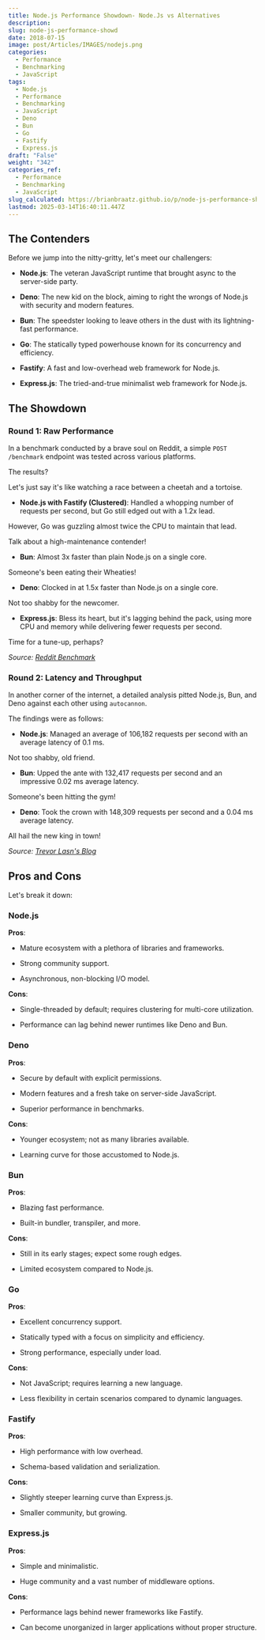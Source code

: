 ```yaml
---
title: Node.js Performance Showdown- Node.Js vs Alternatives
description: 
slug: node-js-performance-showd
date: 2018-07-15
image: post/Articles/IMAGES/nodejs.png
categories:
  - Performance
  - Benchmarking
  - JavaScript
tags:
  - Node.js
  - Performance
  - Benchmarking
  - JavaScript
  - Deno
  - Bun
  - Go
  - Fastify
  - Express.js
draft: "False"
weight: "342"
categories_ref:
  - Performance
  - Benchmarking
  - JavaScript
slug_calculated: https://brianbraatz.github.io/p/node-js-performance-showd
lastmod: 2025-03-14T16:40:11.447Z
---
```

<!-- 
# Node.js Performance Showdown: How Does It Stack Up Against the Rest?

Ah, Node.js.

The darling of server-side JavaScript enthusiasts everywhere.

But how does it really fare in the wild jungle of backend technologies?

Buckle up, buttercup, because we're about to dive into a performance smackdown featuring Node.js and its worthy adversaries: Deno, Bun, Go, and the ever-popular frameworks Fastify and Express.js. -->

## The Contenders

Before we jump into the nitty-gritty, let's meet our challengers:

* **Node.js**: The veteran JavaScript runtime that brought async to the server-side party.

* **Deno**: The new kid on the block, aiming to right the wrongs of Node.js with security and modern features.

* **Bun**: The speedster looking to leave others in the dust with its lightning-fast performance.

* **Go**: The statically typed powerhouse known for its concurrency and efficiency.

* **Fastify**: A fast and low-overhead web framework for Node.js.

* **Express.js**: The tried-and-true minimalist web framework for Node.js.

## The Showdown

### Round 1: Raw Performance

In a benchmark conducted by a brave soul on Reddit, a simple `POST /benchmark` endpoint was tested across various platforms.

The results?

Let's just say it's like watching a race between a cheetah and a tortoise.

* **Node.js with Fastify (Clustered)**: Handled a whopping number of requests per second, but Go still edged out with a 1.2x lead.

However, Go was guzzling almost twice the CPU to maintain that lead.

Talk about a high-maintenance contender!

* **Bun**: Almost 3x faster than plain Node.js on a single core.

Someone's been eating their Wheaties!

* **Deno**: Clocked in at 1.5x faster than Node.js on a single core.

Not too shabby for the newcomer.

* **Express.js**: Bless its heart, but it's lagging behind the pack, using more CPU and memory while delivering fewer requests per second.

Time for a tune-up, perhaps?

*Source: [Reddit Benchmark](https://www.reddit.com/r/node/comments/13oqbvi/i_have_done_a_full_benchmark_of_a_post_rest_api/)*

### Round 2: Latency and Throughput

In another corner of the internet, a detailed analysis pitted Node.js, Bun, and Deno against each other using `autocannon`.

The findings were as follows:

* **Node.js**: Managed an average of 106,182 requests per second with an average latency of 0.1 ms.

Not too shabby, old friend.

* **Bun**: Upped the ante with 132,417 requests per second and an impressive 0.02 ms average latency.

Someone's been hitting the gym!

* **Deno**: Took the crown with 148,309 requests per second and a 0.04 ms average latency.

All hail the new king in town!

*Source: [Trevor Lasn's Blog](https://www.trevorlasn.com/blog/benchmarks-for-node-bun-deno)*

## Pros and Cons

Let's break it down:

### Node.js

**Pros**:

* Mature ecosystem with a plethora of libraries and frameworks.

* Strong community support.

* Asynchronous, non-blocking I/O model.

**Cons**:

* Single-threaded by default; requires clustering for multi-core utilization.

* Performance can lag behind newer runtimes like Deno and Bun.

### Deno

**Pros**:

* Secure by default with explicit permissions.

* Modern features and a fresh take on server-side JavaScript.

* Superior performance in benchmarks.

**Cons**:

* Younger ecosystem; not as many libraries available.

* Learning curve for those accustomed to Node.js.

### Bun

**Pros**:

* Blazing fast performance.

* Built-in bundler, transpiler, and more.

**Cons**:

* Still in its early stages; expect some rough edges.

* Limited ecosystem compared to Node.js.

### Go

**Pros**:

* Excellent concurrency support.

* Statically typed with a focus on simplicity and efficiency.

* Strong performance, especially under load.

**Cons**:

* Not JavaScript; requires learning a new language.

* Less flexibility in certain scenarios compared to dynamic languages.

### Fastify

**Pros**:

* High performance with low overhead.

* Schema-based validation and serialization.

**Cons**:

* Slightly steeper learning curve than Express.js.

* Smaller community, but growing.

### Express.js

**Pros**:

* Simple and minimalistic.

* Huge community and a vast number of middleware options.

**Cons**:

* Performance lags behind newer frameworks like Fastify.

* Can become unorganized in larger applications without proper structure.

<!-- 
## Conclusion

In the ever-evolving landscape of server-side development, Node.js remains a solid choice, especially with frameworks like Fastify giving it a performance boost.

However, if you're chasing raw speed and are open to newer technologies, Deno and Bun are worth a look.

And for those who don't mind venturing outside the JavaScript ecosystem, Go offers impressive performance and efficiency.

Remember, the best tool for the job depends on your specific use case, team expertise, and project requirements.

So, choose wisely, and may the performance be ever in your favor!

| Key Idea | Summary |
|---|---|
| **Node.js Performance** | Solid, but newer runtimes like Deno and Bun are faster in benchmarks.

|
| **Fastify vs.

Express.js** | Fastify offers better performance; Express.js is more established but slower.

|
| **Go's Efficiency** | Go outperforms Node.js but at the cost of higher CPU usage.

|
| **Bun's Speed** | Bun is significantly faster than Node.js on a single core.

|
| **Deno's Promise** | Deno offers improved performance and security but has a younger ecosystem.

|

**Reference Links**:

- [Reddit Benchmark](https://www.reddit.com/r/node/comments/13oqbvi/i_have_done_a_full_benchmark_of_a_post_rest_api/)
- [Trevor Lasn's Blog](https://www.trevorlasn.com/blog/benchmarks-for-node-bun-deno)
- [State of Node.js Performance 2023](https://blog.rafaelgss.dev/state-of-nodejs-performance-2023)
- [State of Node.js Performance 2024](https://nodesource.com/blog/State-of-Nodejs-Performance-2024/)
- [The State of Benchmarking in Node.js](https://webpro.nl/articles/the-state-of-benchmarking-in-nodejs) -->

